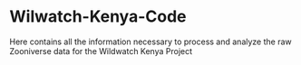 # Wilwatch-Kenya-Code
Here contains all the information necessary to process and analyze the raw Zooniverse data for the Wildwatch Kenya Project
